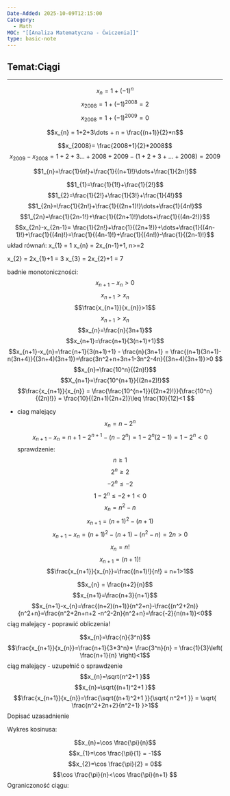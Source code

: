 ```yaml
---
Date-Added: 2025-10-09T12:15:00
Category:
  - Math
MOC: "[[Analiza Matematyczna - Ćwiczenia]]"
type: basic-note
---
```

## Temat:Ciągi
- - -
$$x_{n} = 1+(-1)^{n}$$
$$x_{2008}= 1+(-1)^{2008} = 2$$
$$x_{2008}= 1+(-1)^{2009} = 0$$

$$x_{n} = 1+2+3\dots + n = \frac{(n+1)}{2}*n$$

$$x_{2008}= \frac{2008+1}{2}*2008$$
$$x_{2009}-x_{2008}= 1+2+3\dots+2008+2009 - (1+2+3+\dots+2008) = 2009$$

$$1_{n}=\frac{1}{n!}+\frac{1}{(n+1)!}\dots+\frac{1}{2n!}$$

$$1_{1}=\frac{1}{1!}+\frac{1}{2!}$$
$$1_{2}=\frac{1}{2!}+\frac{1}{3!}+\frac{1}{4!}$$
$$1_{2n}=\frac{1}{2n!}+\frac{1}{(2n+1)!}\dots+\frac{1}{4n!}$$
$$1_{2n}=\frac{1}{2n-1!}+\frac{1}{(2n+1)!}\dots+\frac{1}{(4n-2!)}$$
$$x_{2n}-x_{2n-1}= \frac{1}{2n!}+\frac{1}{(2n+1!)}+\dots+\frac{1}{(4n-1)!}+\frac{1}{(4n)!}=\frac{1}{(4n-1)!}+\frac{1}{(4n!)}-\frac{1}{(2n-1)!}$$
układ równań:
x_{1} = 1
x_{n} = 2x_{n-1}+1, n>=2

x_{2} = 2x_{1}+1 = 3
x_{3} = 2x_{2}+1 = 7

badnie monotoniczności:
$$x_{n+1}-x_{n}>0$$
$$x_{n+1}>x_{n}$$
$$\frac{x_{n+1}}{x_{n}}>1$$
$$x_{n+1}>x_{n}$$
$$x_{n}=\frac{n}{3n+1}$$
$$x_{n+1}=\frac{n+1}{3(n+1)+1}$$
$$x_{n+1}-x_{n}=\frac{n+1}{3(n+1)+1} - \frac{n}{3n+1} = \frac{(n+1)(3n+1)-n(3n+4)}{(3n+4)(3n+1)}=\frac{3n^2+n+3n+1-3n^2-4n}{(3n+4)(3n+1)}>0 $$
$$x_{n}=\frac{10^n}{(2n)!}$$
$$X_{n+1}=\frac{10^{n+1}}{(2n+2)!}$$
$$\frac{x_{n+1}}{x_{n}} = \frac{\frac{10^{n+1}}{(2n+2)!}}{\frac{10^n}{(2n)!}} = \frac{10}{(2n+1)(2n+2)}\leq \frac{10}{12}<1
$$
- ciag malejący
$$x_{n} = n-2^n$$
$$x_{n+1}- x_{n} = n+1-2^{n+1}-(n-2^n) = 1-2^n(2-1) = 1-2^n<0$$
sprawdzenie:
$$n\geq 1$$
$$2^n\geq 2$$
$$-2^n\leq -2$$
$$1-2^n\leq -2+1 < 0$$
$$x_{n}=n^2-n$$
$$x_{n+1}=(n+1)^2-(n+1)$$
$$x_{n+1}-x_{n}=(n+1)^2-(n+1)-(n^2-n) = 2n>0$$
$$x_{n}=n!$$
$$x_{n+1} = (n+1)!$$
$$\frac{x_{n+1}}{x_{n}}=\frac{(n+1)!}{n!} = n+1>1$$

$$x_{n} = \frac{n+2}{n}$$
$$x_{n+1}=\frac{n+3}{n+1}$$
$$x_{n+1}-x_{n}=\frac{(n+2)(n+1)}{n^2+n}-\frac{(n^2+2n)}{n^2+n}=\frac{n^2+2n+n+2 -n^2-2n}{n^2+n}=\frac{-2}{n(n+1)}<0$$
ciąg malejący - poprawić obliczenia!

$$x_{n}=\frac{n}{3^n}$$
$$\frac{x_{n+1}}{x_{n}}=\frac{n+1}{3*3^n}* \frac{3^n}{n} = \frac{1}{3}\left( \frac{n+1}{n} \right)<1$$
ciąg malejący - uzupełnić o sprawdzenie
$$x_{n}=\sqrt{n^2+1 }$$
$$x_{n}=\sqrt{(n+1)^2+1 }$$
$$\frac{x_{n+1}}{x_{n}}=\frac{\sqrt{(n+1)^2+1 }}{\sqrt{ n^2+1 }} = \sqrt{ \frac{n^2+2n+2}{n^2+1} }>1$$
Dopisać uzasadnienie

Wykres kosinusa:

$$x_{n}=\cos \frac{\pi}{n}$$
$$x_{1}=\cos \frac{\pi}{1} = -1$$
$$x_{2}=\cos \frac{\pi}{2} = 0$$
$$\cos \frac{\pi}{n}<\cos \frac{\pi}{n+1}
$$
Ograniczoność ciągu: